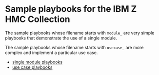 # Sample playbooks for the IBM Z HMC Collection

The sample playbooks whose filename starts with ``module_`` are very simple
playbooks that demonstrate the use of a single module.

The sample playbooks whose filename starts with ``usecase_`` are more complex
and implement a particular use case.

* [single module playbooks](../docs/module_playbooks.md)
* [use case playbooks](../docs/usecase_playbooks.md)
